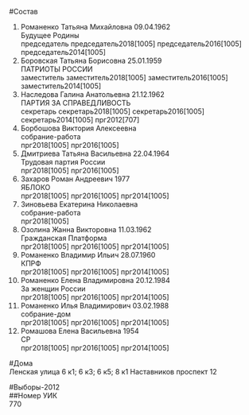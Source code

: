 #Состав  
1. Романенко Татьяна Михайловна 09.04.1962  
    Будущее Родины  
    председатель председатель2018[1005] председатель2016[1005] председатель2014[1005]  
2. Боровская Татьяна Борисовна 25.01.1959  
    ПАТРИОТЫ РОССИИ  
    заместитель заместитель2018[1005] заместитель2016[1005] заместитель2014[1005]  
3. Наследова Галина Анатольевна 21.12.1962  
    ПАРТИЯ ЗА СПРАВЕДЛИВОСТЬ  
    секретарь секретарь2018[1005] секретарь2016[1005] секретарь2014[1005] прг2012[707]  
4. Борбошова Виктория Алексеевна  
    собрание-работа  
    прг2018[1005] прг2016[1005]  
5. Дмитриева Татьяна Васильевна 22.04.1964  
    Трудовая партия России  
    прг2018[1005] прг2016[1005]  
6. Захаров Роман Андреевич 1977  
    ЯБЛОКО  
    прг2018[1005] прг2016[1005] прг2014[1005]  
7. Зиновьева Екатерина Николаевна  
    собрание-работа  
    прг2018[1005]  
8. Озолина Жанна Викторовна 11.03.1962  
    Гражданская Платформа  
    прг2018[1005] прг2016[1005] прг2014[1005]  
9. Романенко Владимир Ильич 28.07.1960  
    КПРФ  
    прг2018[1005] прг2016[1005] прг2014[1005]  
10. Романенко Елена Владимировна 20.12.1984  
    За женщин России  
    прг2018[1005] прг2016[1005] прг2014[1005]  
11. Романенко Илья Владимирович 03.02.1988  
    собрание-дом  
    прг2018[1005] прг2016[1005] прг2014[1005]  
12. Ромашова Елена Васильевна 1954  
    СР  
    прг2018[1005] прг2016[1005] прг2014[1005]  
  
#Дома  
Ленская улица 6 к1; 6 к3; 6 к5; 8 к1 Наставников проспект 12  
  
#Выборы-2012  
##Номер УИК  
770  
